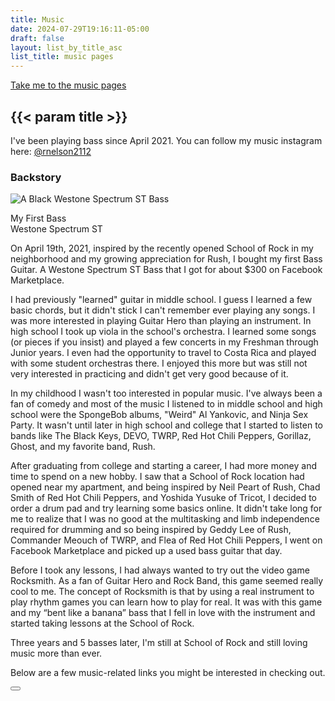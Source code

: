 ```yaml
---
title: Music
date: 2024-07-29T19:16:11-05:00
draft: false
layout: list_by_title_asc
list_title: music pages
---
```


<a class="float-right" href="#{{< param list_title >}}">Take me to the music pages</a>

## {{< param title >}}

I've been playing bass since April 2021. You can follow my music instagram here: [@rnelson2112](https://www.instagram.com/rnelson2112)

<h3>Backstory</h3>

<section class="flexbox-container float-right">
  <section class="frame">
    <img src="/music/westone_spectrum.jpg" alt="A Black Westone Spectrum ST Bass">
    <p>My First Bass<br>Westone Spectrum ST</p>
  </section>
</section>
<section class="expandable shrunk">
  <!-- p tags because Hugo doesn't put them around the first paragraph for some reason -->
  <p>On April 19th, 2021, inspired by the recently opened School of Rock in my neighborhood and my growing appreciation for Rush, I bought my first Bass Guitar. A Westone Spectrum ST Bass that I got for about $300 on Facebook Marketplace.</p>

  I had previously "learned" guitar in middle school. I guess I learned a few basic chords, but it didn't stick I can't remember ever playing any songs. I was more interested in playing Guitar Hero than playing an instrument.
  In high school I took up viola in the school's orchestra. I learned some songs (or pieces if you insist) and played a few concerts in my Freshman through Junior years. I even had the opportunity to travel to Costa Rica and played with some student orchestras there. I enjoyed this more but was still not very interested in practicing and didn't get very good because of it.

  In my childhood I wasn't too interested in popular music. I've always been a fan of comedy and most of the music I listened to in middle school and high school were the SpongeBob albums, "Weird" Al Yankovic, and Ninja Sex Party. It wasn't until later in high school and college that I started to listen to bands like The Black Keys, DEVO, TWRP, Red Hot Chili Peppers, Gorillaz, Ghost, and my favorite band, Rush.

  After graduating from college and starting a career, I had more money and time to spend on a new hobby. I saw that a School of Rock location had opened near my apartment, and being inspired by Neil Peart of Rush, Chad Smith of Red Hot Chili Peppers, and Yoshida Yusuke of Tricot, I decided to order a drum pad and try learning some basics online.
  It didn't take long for me to realize that I was no good at the multitasking and limb independence required for drumming and so being inspired by Geddy Lee of Rush, Commander Meouch of TWRP, and Flea of Red Hot Chili Peppers, I went on Facebook Marketplace and picked up a used bass guitar that day.

  Before I took any lessons, I had always wanted to try out the video game Rocksmith. As a fan of Guitar Hero and Rock Band, this game seemed really cool to me. The concept of Rocksmith is that by using a real instrument to play rhythm games you can learn how to play for real. It was with this game and my “bent like a banana” bass that I fell in love with the instrument and started taking lessons at the School of Rock.

  Three years and 5 basses later, I'm still at School of Rock and still loving music more than ever.

  Below are a few music-related links you might be interested in checking out.
</section>
<button class="expand-toggle show-more" type="button"></button>
